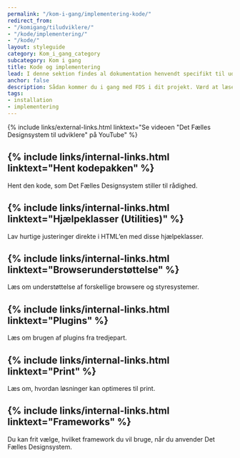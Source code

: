 ```yaml
---
permalink: "/kom-i-gang/implementering-kode/"
redirect_from:
- "/komigang/tiludviklere/"
- "/kode/implementering/"
- "/kode/"
layout: styleguide
category: Kom_i_gang_category
subcategory: Kom i gang
title: Kode og implementering
lead: I denne sektion findes al dokumentation henvendt specifikt til udvikling og brug af designsystemets kode.
anchor: false
description: Sådan kommer du i gang med FDS i dit projekt. Værd at læse for alle udviklere.
tags: 
- installation
- implementering
---
```


{% include links/external-links.html linktext="Se videoen &quot;Det Fælles Designsystem til udviklere&quot; på YouTube" %} 

<h2 class="h5">{% include links/internal-links.html linktext="Hent kodepakken" %}</h2>

Hent den kode, som Det Fælles Designsystem stiller til rådighed.

<h2 class="h5">{% include links/internal-links.html linktext="Hjælpeklasser (Utilities)" %}</h2>

Lav hurtige justeringer direkte i HTML’en med disse hjælpeklasser.

<h2 class="h5">{% include links/internal-links.html linktext="Browserunderstøttelse" %}</h2>

Læs om understøttelse af forskellige browsere og styresystemer.

<h2 class="h5">{% include links/internal-links.html linktext="Plugins" %}</h2>

Læs om brugen af plugins fra tredjepart.

<h2 class="h5">{% include links/internal-links.html linktext="Print" %}</h2>

Læs om, hvordan løsninger kan optimeres til print.

<h2 class="h5">{% include links/internal-links.html linktext="Frameworks" %}</h2>

Du kan frit vælge, hvilket framework du vil bruge, når du anvender Det Fælles Designsystem.
